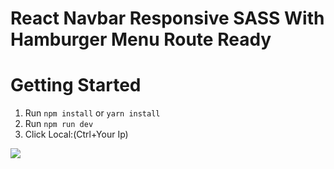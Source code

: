 # React Navbar Responsive SASS With Hamburger Menu Route Ready
# Getting Started
1. Run `npm install` or `yarn install`
2. Run `npm run dev`
3. Click Local:(Ctrl+Your Ip)


<img src="navbar-gif.gif" />
